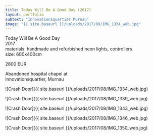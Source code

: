 ```yaml
---
title: Today Will Be A Good Day (2017)
layout: portfolio
subtext: "Innovationsquartier Murnau"
image: "{{ site.baseurl }}/uploads/2017/08/IMG_1334_web.jpg"
---
```

Today Will Be A Good Day  
2017  
materials: handmade and refurbished neon lights, controllers  
size: 600x400cm

2800 EUR

Abandoned hospital chapel at  
Innovationsquartier, Murnau

![Crash Door]({{ site.baseurl }}/uploads/2017/08/IMG_1334_web.jpg)

![Crash Door]({{ site.baseurl }}/uploads/2017/08/IMG_1339_web.jpg)

![Crash Door]({{ site.baseurl }}/uploads/2017/08/IMG_1343_web.jpg)

![Crash Door]({{ site.baseurl }}/uploads/2017/08/IMG_1346_web.jpg)

![Crash Door]({{ site.baseurl }}/uploads/2017/08/IMG_1350_web.jpg)